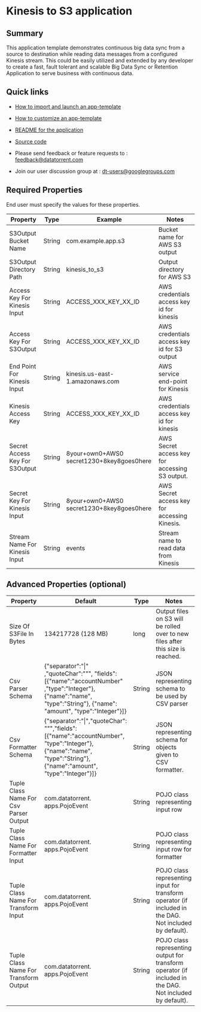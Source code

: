 # Kinesis to S3 application

## Summary

This application template demonstrates continuous big data sync from a source to destination while reading data messages from a configured Kinesis stream. This could be easily utilized and extended by any developer to create a fast,  fault tolerant and scalable Big Data Sync or Retention Application to serve business with continuous data.

## Quick links

-  <a
    href="../common/import-launch"  class="docs" id="docs" ga-track="docs"
    target="_blank">How to import and launch an app-template</a>

-  <a
    href="../common/customize"  class="docs" id="docs" ga-track="docs"
    target="_blank">How to customize an app-template</a>

-  <a
    href="https://github.com/DataTorrent/moodI/tree/master/app-templates/database-to-database-sync"  class="docs" id="docs" ga-track="docs"
    target="_blank">README for the application</a>
- <a
   href="https://github.com/DataTorrent/moodI/tree/master/app-templates/database-to-database-sync"  class="github" id="github" ga-track="github" target="_blank">Source code</a>

- Please send feedback or feature requests to :
    <a href="mailto:feedback@datatorrent.com"  class="feedback" id="feedback" ga-track="feedback">feedback@datatorrent.com</a>

- Join our user discussion group at :
    <a href="mailto:dt-users@googlegroups.com"  class="maillist" id="maillist" ga-track="maillist">dt-users@googlegroups.com</a>

## Required Properties
End user must specify the values for these properties.

|Property|Type|Example|Notes|
|---|---|-----|--|
|S3Output Bucket Name|String|com.example.app.s3| Bucket name for AWS S3 output|
|S3Output Directory Path|String|kinesis_to_s3| Output directory for AWS S3|
|Access Key For Kinesis Input|String|ACCESS_XXX_KEY_XX_ID| AWS credentials access key id for kinesis|
|Access Key For S3Output|String|ACCESS_XXX_KEY_XX_ID| AWS credentials access key id for S3 output|
|End Point For Kinesis Input|String|kinesis.us-east-1.amazonaws.com| AWS service end-point for Kinesis|
|Kinesis Access Key|String|ACCESS_XXX_KEY_XX_ID| AWS credentials access key id for kinesis|
|Secret Access Key For S3Output|String|8your+own0+AWS0 secret1230+8key8goes0here| AWS Secret access key for accessing S3 output.|
|Secret Key For Kinesis Input|String|8your+own0+AWS0 secret1230+8key8goes0here| AWS Secret access key for accessing Kinesis.
|Stream Name For Kinesis Input|String|events|Stream name to read data from Kinesis|

## Advanced Properties (optional)
|Property|Default|Type|Notes|
|--------|-------|----|-----|
|Size Of S3File In Bytes|134217728 (128 MB)|long|Output files on S3 will be rolled over to new files after this size is reached.|
|Csv Parser Schema| {"separator":"&#124;" ,"quoteChar":"\"", "fields": [{"name":"accountNumber" ,"type":"Integer"}, {"name":"name", "type":"String"}, {"name": "amount", "type":"Integer"}]}|String| JSON representing schema to be used by CSV parser|
|Csv Formatter Schema|{"separator":"&#124;","quoteChar": "\"","fields":[{"name":"accountNumber", "type":"Integer"}, {"name":"name", "type":"String"}, {"name":"amount", "type":"Integer"}]}|String| JSON representing schema for objects given to CSV formatter.
|Tuple Class Name For Csv Parser Output| com.datatorrent. apps.PojoEvent|String|POJO class representing input row|
|Tuple Class Name For Formatter Input| com.datatorrent. apps.PojoEvent |String | POJO class representing input row for formatter|
|Tuple Class Name For Transform Input| com.datatorrent. apps.PojoEvent | String |POJO class representing input for transform operator (if included in the DAG. Not included by default).|
|Tuple Class Name For Transform Output| com.datatorrent. apps.PojoEvent | String | POJO class representing output for transform operator (if included in the DAG. Not included by default).|
